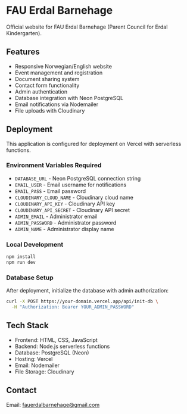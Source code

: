 # FAU Erdal Barnehage

Official website for FAU Erdal Barnehage (Parent Council for Erdal Kindergarten).

## Features

- Responsive Norwegian/English website
- Event management and registration
- Document sharing system
- Contact form functionality
- Admin authentication
- Database integration with Neon PostgreSQL
- Email notifications via Nodemailer
- File uploads with Cloudinary

## Deployment

This application is configured for deployment on Vercel with serverless functions.

### Environment Variables Required

- `DATABASE_URL` - Neon PostgreSQL connection string
- `EMAIL_USER` - Email username for notifications
- `EMAIL_PASS` - Email password
- `CLOUDINARY_CLOUD_NAME` - Cloudinary cloud name
- `CLOUDINARY_API_KEY` - Cloudinary API key
- `CLOUDINARY_API_SECRET` - Cloudinary API secret
- `ADMIN_EMAIL` - Administrator email
- `ADMIN_PASSWORD` - Administrator password
- `ADMIN_NAME` - Administrator display name

### Local Development

```bash
npm install
npm run dev
```

### Database Setup

After deployment, initialize the database with admin authorization:
```bash
curl -X POST https://your-domain.vercel.app/api/init-db \
  -H "Authorization: Bearer YOUR_ADMIN_PASSWORD"
```

## Tech Stack

- Frontend: HTML, CSS, JavaScript
- Backend: Node.js serverless functions
- Database: PostgreSQL (Neon)
- Hosting: Vercel
- Email: Nodemailer
- File Storage: Cloudinary

## Contact

Email: fauerdalbarnehage@gmail.com